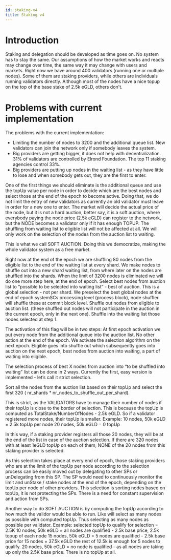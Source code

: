 ```yaml
---
id: staking-v4
title: Staking v4
---
```


# **Introduction**

Staking and delegation should be developed as time goes on. No system has to stay the same. Our assumptions of how the market works and reacts may change over time, the same way it may change with users and markets.
Right now we have around 400 validators (running one or multiple nodes). Some of them are staking providers, while others are individuals running validators directly. Although most of the nodes have a nice topup on the top of the base stake of 2.5k eGLD, others don't.

# **Problems with current implementation**

The problems with the current implementation:
- Limiting the number of nodes to 3200 and the additional queue list. New validators can join the network only if somebody leaves the system.
- Big providers are getting bigger, it does not help with decentralization. 31% of validators are controlled by Elrond Foundation. The top 11 staking agencies control 33%.
- Big providers are putting up nodes in the waiting list - as they have little to lose and when somebody gets out, they are the first to enter.


One of the first things we should eliminate is the additional queue and use the topUp value per node in order to decide which are the best nodes and select those at the end of the epoch to become active. Doing that, we do not limit the entry of new validators as currently an old validator must leave in order for a new one to enter. The market will decide the actual price of the node, but it is not a hard auction, better say, it is a soft auction, where everybody paying the node price (2.5k eGLD) can register to the network, but the NODE becomes a validator only if it has enough TOPUP. The shuffling from waiting list to eligible list will not be affected at all. We will only work on the selection of the nodes from the auction list to waiting.

This is what we call SOFT AUCTION. Doing this we democratize, making the whole validator system as a free market.

Right now at the end of the epoch we are shuffling 80 nodes from the eligible list to the end of the waiting list at every shard. We make nodes to shuffle out into a new shard waiting list, from where later on the nodes are shuffled into the shards. When the limit of 3200 nodes is eliminated we will do one more step here, at the end of epoch.
Select best nodes from auction list to “possible to be selected into waiting list” - best of auction. This is a global selection - not per shard. We preselect the best global nodes at the end of epoch systemSCs processing level (process block), node shuffler will shuffle these at commit block level.
Shuffle out nodes from eligible to auction list. (these shuffled out nodes will not participate in the auction in the current epoch, only in the next one).
Shuffle into the waiting list those nodes selected at step 1.





The activation of this flag will be in two steps:
At first epoch activation we put every node from the additional queue into the auction list. No other action at the end of the epoch.
We activate the selection algorithm on the next epoch. Eligible goes into shuffle out which subsequently goes into auction on the next epoch, best nodes from auction into waiting, a part of waiting into eligible.


The selection process of best X nodes from auction into “to be shuffled into waiting” list can be done in 2 ways. Currently the first, easy version is implemented - let’s call it strict selection.

Sort all the nodes from the auction list based on their topUp and select the first 320 ( nr_shards * nr_nodes_to_shuffle_out_per_shard).

This is strict, as the VALIDATORS have to manage their number of nodes if their topUp is close to the border of selection. This is because the topUp is computed as TotalStake/NumberOfNodes - 2.5k eGLD. So if a validator registered more nodes, their topUp is smaller.
Example: 10 nodes, 50k eGLD = 2.5k topUp per node
20 nodes, 50k eGLD = 0 topUp

In this way, if a staking provider registers all those 20 nodes, they will be at the end of the list in case of the auction selection. If there are 320 nodes with at least 1eGLD topUp on each of them, NONE of the 20 nodes from this staking provider is selected.

As this selection takes place at every end of epoch, those staking providers who are at the limit of the topUp per node according to the selection process can be easily moved out by delegating to other SPs or unDelegating from this SP. The SP would need to continuously monitor the limit and unStake / stake nodes at the end of the epoch, depending on the topUp per node of other providers. This selection is sorting nodes based on topUp, it is not protecting the SPs. There is a need for constant supervision and action from SPs.

Another way to do SOFT AUCTION is by computing the topUp according to how much the validor would be able to run. Like will select as many nodes as possible with computed topUp. Thus selecting as many nodes as possible per validator.
Example: selected topUp to qualify for selection = 2.5K
10 nodes, 50k eGLD = all nodes are qualified - 2.5k base price, 2.5k topup of each node
15 nodes, 50k eGLD = 5 nodes are qualified - 2.5k base price for 15 nodes = 37.5k eGLD the rest of 12.5k is enough for 5 nodes to qualify.
20 nodes, 50k eGLD = no node is qualified - as all nodes are taking up only the 2.5K base price. There is no topUp at all.
